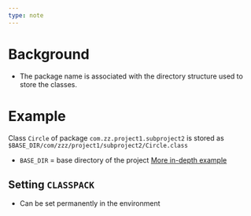 ```yaml
---
type: note
---
```

# Background
- The package name is associated with the directory structure used to store the classes. 

# Example
Class `Circle` of package `com.zz.project1.subproject2` is stored as `$BASE_DIR/com/zzz/project1/subproject2/Circle.class`
- `BASE_DIR` = base directory of the project
[More in-depth example](https://www.geeksforgeeks.org/packages-in-java/)
## Setting `CLASSPACK`
- Can be set permanently in the environment

